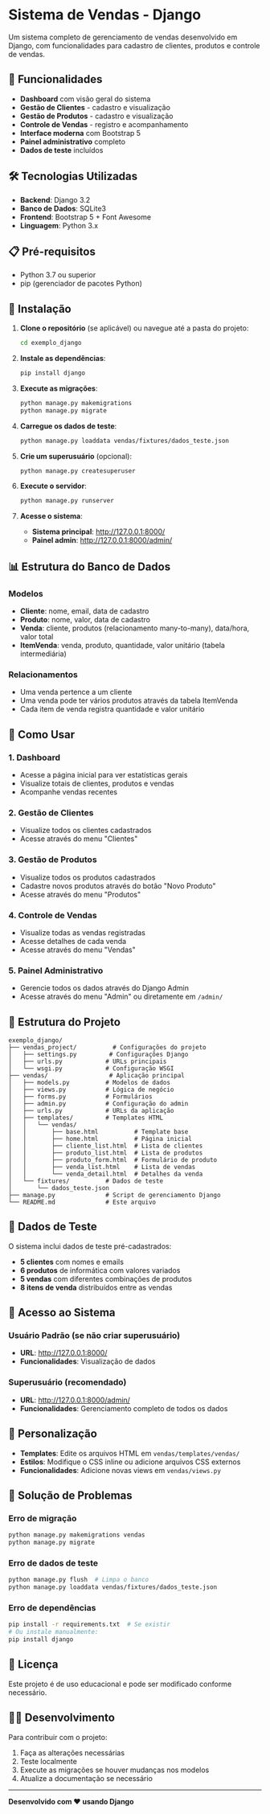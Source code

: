 # Sistema de Vendas - Django

Um sistema completo de gerenciamento de vendas desenvolvido em Django, com funcionalidades para cadastro de clientes, produtos e controle de vendas.

## 🚀 Funcionalidades

- **Dashboard** com visão geral do sistema
- **Gestão de Clientes** - cadastro e visualização
- **Gestão de Produtos** - cadastro e visualização
- **Controle de Vendas** - registro e acompanhamento
- **Interface moderna** com Bootstrap 5
- **Painel administrativo** completo
- **Dados de teste** incluídos

## 🛠️ Tecnologias Utilizadas

- **Backend**: Django 3.2
- **Banco de Dados**: SQLite3
- **Frontend**: Bootstrap 5 + Font Awesome
- **Linguagem**: Python 3.x

## 📋 Pré-requisitos

- Python 3.7 ou superior
- pip (gerenciador de pacotes Python)

## 🔧 Instalação

1. **Clone o repositório** (se aplicável) ou navegue até a pasta do projeto:
   ```bash
   cd exemplo_django
   ```

2. **Instale as dependências**:
   ```bash
   pip install django
   ```

3. **Execute as migrações**:
   ```bash
   python manage.py makemigrations
   python manage.py migrate
   ```

4. **Carregue os dados de teste**:
   ```bash
   python manage.py loaddata vendas/fixtures/dados_teste.json
   ```

5. **Crie um superusuário** (opcional):
   ```bash
   python manage.py createsuperuser
   ```

6. **Execute o servidor**:
   ```bash
   python manage.py runserver
   ```

7. **Acesse o sistema**:
   - **Sistema principal**: http://127.0.0.1:8000/
   - **Painel admin**: http://127.0.0.1:8000/admin/

## 📊 Estrutura do Banco de Dados

### Modelos

- **Cliente**: nome, email, data de cadastro
- **Produto**: nome, valor, data de cadastro
- **Venda**: cliente, produtos (relacionamento many-to-many), data/hora, valor total
- **ItemVenda**: venda, produto, quantidade, valor unitário (tabela intermediária)

### Relacionamentos

- Uma venda pertence a um cliente
- Uma venda pode ter vários produtos através da tabela ItemVenda
- Cada item de venda registra quantidade e valor unitário

## 🎯 Como Usar

### 1. Dashboard
- Acesse a página inicial para ver estatísticas gerais
- Visualize totais de clientes, produtos e vendas
- Acompanhe vendas recentes

### 2. Gestão de Clientes
- Visualize todos os clientes cadastrados
- Acesse através do menu "Clientes"

### 3. Gestão de Produtos
- Visualize todos os produtos cadastrados
- Cadastre novos produtos através do botão "Novo Produto"
- Acesse através do menu "Produtos"

### 4. Controle de Vendas
- Visualize todas as vendas registradas
- Acesse detalhes de cada venda
- Acesse através do menu "Vendas"

### 5. Painel Administrativo
- Gerencie todos os dados através do Django Admin
- Acesse através do menu "Admin" ou diretamente em `/admin/`

## 📁 Estrutura do Projeto

```
exemplo_django/
├── vendas_project/          # Configurações do projeto
│   ├── settings.py         # Configurações Django
│   ├── urls.py            # URLs principais
│   └── wsgi.py            # Configuração WSGI
├── vendas/                 # Aplicação principal
│   ├── models.py          # Modelos de dados
│   ├── views.py           # Lógica de negócio
│   ├── forms.py           # Formulários
│   ├── admin.py           # Configuração do admin
│   ├── urls.py            # URLs da aplicação
│   ├── templates/         # Templates HTML
│   │   └── vendas/
│   │       ├── base.html          # Template base
│   │       ├── home.html          # Página inicial
│   │       ├── cliente_list.html  # Lista de clientes
│   │       ├── produto_list.html  # Lista de produtos
│   │       ├── produto_form.html  # Formulário de produto
│   │       ├── venda_list.html    # Lista de vendas
│   │       └── venda_detail.html  # Detalhes da venda
│   └── fixtures/          # Dados de teste
│       └── dados_teste.json
├── manage.py              # Script de gerenciamento Django
└── README.md              # Este arquivo
```

## 🧪 Dados de Teste

O sistema inclui dados de teste pré-cadastrados:

- **5 clientes** com nomes e emails
- **6 produtos** de informática com valores variados
- **5 vendas** com diferentes combinações de produtos
- **8 itens de venda** distribuídos entre as vendas

## 🔐 Acesso ao Sistema

### Usuário Padrão (se não criar superusuário)
- **URL**: http://127.0.0.1:8000/
- **Funcionalidades**: Visualização de dados

### Superusuário (recomendado)
- **URL**: http://127.0.0.1:8000/admin/
- **Funcionalidades**: Gerenciamento completo de todos os dados

## 🎨 Personalização

- **Templates**: Edite os arquivos HTML em `vendas/templates/vendas/`
- **Estilos**: Modifique o CSS inline ou adicione arquivos CSS externos
- **Funcionalidades**: Adicione novas views em `vendas/views.py`

## 🚨 Solução de Problemas

### Erro de migração
```bash
python manage.py makemigrations vendas
python manage.py migrate
```

### Erro de dados de teste
```bash
python manage.py flush  # Limpa o banco
python manage.py loaddata vendas/fixtures/dados_teste.json
```

### Erro de dependências
```bash
pip install -r requirements.txt  # Se existir
# Ou instale manualmente:
pip install django
```

## 📝 Licença

Este projeto é de uso educacional e pode ser modificado conforme necessário.

## 👨‍💻 Desenvolvimento

Para contribuir com o projeto:

1. Faça as alterações necessárias
2. Teste localmente
3. Execute as migrações se houver mudanças nos modelos
4. Atualize a documentação se necessário

---

**Desenvolvido com ❤️ usando Django** 